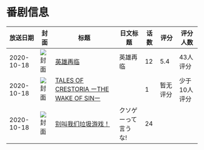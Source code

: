 # 番剧信息

|放送日期|封面|标题|日文标题|话数|评分|评分人数|
|---|---|---|---|---|---|---|
|2020-10-18|![封面](https://lain.bgm.tv/pic/cover/c/bd/30/291203_KSbIk.jpg)|[英雄再临](https://bangumi.tv/subject/291203)|英雄再临|12|5.4|43人评分|
|2020-10-18|![封面](https://lain.bgm.tv/pic/cover/c/da/24/317337_4H4oH.jpg)|[TALES OF CRESTORIA ーTHE WAKE OF SINー](https://bangumi.tv/subject/317337)||1|暂无评分|少于10人评分|
|2020-10-18|![封面](https://lain.bgm.tv/pic/cover/c/3a/fa/368848_D2R50.jpg)|[别叫我们垃圾游戏！](https://bangumi.tv/subject/368848)|クソゲーって言うな!|24|||
